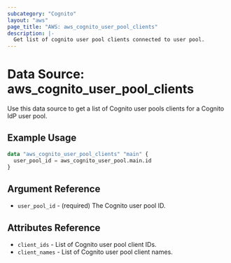 ```yaml
---
subcategory: "Cognito"
layout: "aws"
page_title: "AWS: aws_cognito_user_pool_clients"
description: |-
  Get list of cognito user pool clients connected to user pool.
---
```


# Data Source: aws_cognito_user_pool_clients

Use this data source to get a list of Cognito user pools clients for a Cognito IdP user pool.

## Example Usage

```terraform
data "aws_cognito_user_pool_clients" "main" {
  user_pool_id = aws_cognito_user_pool.main.id
}
```

## Argument Reference

* `user_pool_id` - (required) The Cognito user pool ID.


## Attributes Reference

* `client_ids` - List of Cognito user pool client IDs.
* `client_names` - List of Cognito user pool client names.
